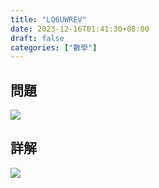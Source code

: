 ```yaml
---
title: "LQ6UWREV"
date: 2023-12-16T01:41:30+08:00
draft: false
categories: ["數學"]
---
```

<!--more-->

## 問題
<img src="/posts/solution/LQ6UWREV-q.png">

## 詳解
<img src="/posts/solution/LQ6UWREV-sol.png">

